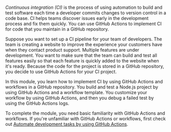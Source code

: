 *Continuous integration (CI)* is the process of using automation to build and test software each time a developer commits changes to version control in a code base. CI helps teams discover issues early in the development process and fix them quickly. You can use GitHub Actions to implement CI for code that you maintain in a GitHub repository. 

Suppose you want to set up a CI pipeline for your team of developers. The team is creating a website to improve the experience your customers have when they contact product support. Multiple features are under development. You want to make sure that the team can build and test all features easily so that each feature is quickly added to the website when it's ready. Because the code for the project is stored in a GitHub repository, you decide to use GitHub Actions for your CI project.

In this module, you learn how to implement CI by using GitHub Actions and workflows in a GitHub repository. You build and test a Node.js project by using GitHub Actions and a workflow template. You customize your workflow by using GitHub Actions, and then you debug a failed test by using the GitHub Actions logs.

To complete the module, you need basic familiarity with GitHub Actions and workflows. If you're unfamiliar with GitHub Actions or workflows, first check out [Automate development tasks by using GitHub Actions](/training/modules/github-actions-automate-tasks/).
